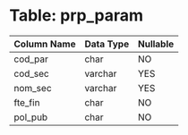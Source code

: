 # Table: prp_param

| Column Name | Data Type | Nullable |
|-------------|-----------|----------|
| cod_par | char | NO |
| cod_sec | varchar | YES |
| nom_sec | varchar | YES |
| fte_fin | char | NO |
| pol_pub | char | NO |
